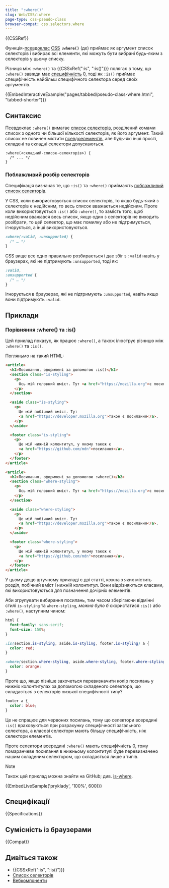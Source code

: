 ```yaml
---
title: ":where()"
slug: Web/CSS/:where
page-type: css-pseudo-class
browser-compat: css.selectors.where
---
```


{{CSSRef}}

Функція-[псевдоклас](/uk/docs/Web/CSS/Pseudo-classes) [CSS](/uk/docs/Web/CSS) **`:where()`** (де) приймає як аргумент список селекторів і вибирає всі елементи, які можуть бути вибрані будь-яким з селекторів у цьому списку.

Різниця між `:where()` та {{CSSxRef(":is", ":is()")}} полягає в тому, що `:where()` завжди має [специфічність](/uk/docs/Web/CSS/Specificity) 0, тоді як `:is()` приймає специфічність найбільш специфічного селектора серед своїх аргументів.

{{EmbedInteractiveExample("pages/tabbed/pseudo-class-where.html", "tabbed-shorter")}}

## Синтаксис

Псевдоклас `:where()` вимагає [список селекторів](/uk/docs/Web/CSS/CSS_selectors/Selector_structure#spysok-selektoriv), розділений комами список з одного чи більшої кількості селекторів, як його аргумент. Такий список не повинен містити [псевдоелементів](/uk/docs/Web/CSS/Pseudo-elements), але будь-які інші прості, складені та складні селектори допускаються.

```css-nolint
:where(<складний-список-селекторів>) {
  /* ... */
}
```

### Поблажливий розбір селекторів

Специфікація визначає те, що `:is()` та `:where()` приймають [поблажливий список селекторів](https://drafts.csswg.org/selectors-4/#typedef-forgiving-selector-list).

У CSS, коли використовується список селекторів, то якщо будь-який з селекторів є недійсним, то весь список вважається недійсним. Проте коли використовується `:is()` або `:where()`, то замість того, щоб недійсним вважався весь список, якщо один з селекторів не виходить розібрати, то цей селектор, що має помилку або не підтримується, ігнорується, а інші використовуються.

```css
:where(:valid, :unsupported) {
  /* … */
}
```

CSS вище все одно правильно розбирається і дає збіг з `:valid` навіть у браузерах, які не підтримують `:unsupported`, тоді як:

```css
:valid,
:unsupported {
  /* … */
}
```

Ігнорується в браузерах, які не підтримують `:unsupported`, навіть якщо вони підтримують `:valid`.

## Приклади

### Порівняння :where() та :is()

Цей приклад показує, як працює `:where()`, а також ілюструє різницю між `:where()` та `:is()`.

Погляньмо на такий HTML:

```html
<article>
  <h2>Посилання, оформлені за допомогою :is()</h2>
  <section class="is-styling">
    <p>
      Ось мій головний вміст. Тут <a href="https://mozilla.org">є посилання</a>.
    </p>
  </section>

  <aside class="is-styling">
    <p>
      Це мій побічний вміст. Тут
      <a href="https://developer.mozilla.org">також є посилання</a>.
    </p>
  </aside>

  <footer class="is-styling">
    <p>
      Це мій нижній колонтитул, у якому також є
      <a href="https://github.com/mdn">посилання</a>.
    </p>
  </footer>
</article>

<article>
  <h2>Посилання, оформлені за допомогою :where()</h2>
  <section class="where-styling">
    <p>
      Ось мій головний вміст. Тут <a href="https://mozilla.org">є посилання</a>.
    </p>
  </section>

  <aside class="where-styling">
    <p>
      Це мій побічний вміст. Тут
      <a href="https://developer.mozilla.org">також є посилання</a>.
    </p>
  </aside>

  <footer class="where-styling">
    <p>
      Це мій нижній колонтитул, у якому також є
      <a href="https://github.com/mdn">посилання</a>.
    </p>
  </footer>
</article>
```

У цьому дещо штучному прикладі є дві статті, кожна з яких містить розділ, побічний вміст і нижній колонтитул. Вони відрізняються класами, які використовуються для позначення дочірніх елементів.

Аби згрупувати вибирання посилань, тим часом зберігаючи відмінні стилі `is-styling` та `where-styling`, _можна було б_ скористатися `:is()` або `:where()`, наступним чином:

```css
html {
  font-family: sans-serif;
  font-size: 150%;
}

:is(section.is-styling, aside.is-styling, footer.is-styling) a {
  color: red;
}

:where(section.where-styling, aside.where-styling, footer.where-styling) a {
  color: orange;
}
```

Проте що, якщо пізніше захочеться перевизначити колір посилань у нижніх колонтитулах за допомогою складеного селектора, що складається з селекторів низької специфічності типу?

```css
footer a {
  color: blue;
}
```

Це не спрацює для червоних посилань, тому що селектори всередині `:is()` враховуються при розрахунку специфічності загального селектора, а класові селектори мають більшу специфічність, ніж селектори елементів.

Проте селектори всередині `:where()` мають специфічність 0, тому помаранчеве посилання в нижньому колонтитулі буде перевизначено нашим складеним селектором, що складається лише з типів.

> [!NOTE]
> Також цей приклад можна знайти на GitHub; див. [is-where](https://webdoky.github.io/css-examples/is-where/).

{{EmbedLiveSample('pryklady', '100%', 600)}}

## Специфікації

{{Specifications}}

## Сумісність із браузерами

{{Compat}}

## Дивіться також

- {{CSSxRef(":is", ":is()")}}
- [Список селекторів](/uk/docs/Web/CSS/Selector_list)
- [Вебкомпоненти](/uk/docs/Web/API/Web_components)
